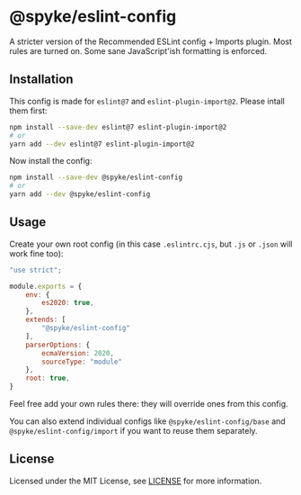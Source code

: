 # @spyke/eslint-config

A stricter version of the Recommended ESLint config + Imports plugin. Most rules are turned on. Some sane JavaScript'ish formatting is enforced.

## Installation

This config is made for `eslint@7` and `eslint-plugin-import@2`. Please intall them first:

```sh
npm install --save-dev eslint@7 eslint-plugin-import@2
# or
yarn add --dev eslint@7 eslint-plugin-import@2
```

Now install the config:

```sh
npm install --save-dev @spyke/eslint-config
# or
yarn add --dev @spyke/eslint-config
```

## Usage

Create your own root config (in this case `.eslintrc.cjs`, but `.js` or `.json` will work fine too):

```js
"use strict";

module.exports = {
    env: {
        es2020: true,
    },
    extends: [
        "@spyke/eslint-config"
    ],
    parserOptions: {
        ecmaVersion: 2020,
        sourceType: "module"
    },
    root: true,
}
```

Feel free add your own rules there: they will override ones from this config.

You can also extend individual configs like `@spyke/eslint-config/base` and `@spyke/eslint-config/import` if you want to reuse them separately.

## License

Licensed under the MIT License, see [LICENSE](LICENSE) for more information.
